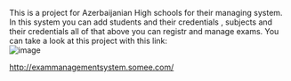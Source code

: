 This is a project for Azerbaijanian High schools for their managing system.
In this system you can add students and their credentials , subjects and their credentials all of that above you can registr and manage exams.
You can take a look at this project with this link:<br>
![image](https://github.com/EdaletHashimli/Imtahan_Project/assets/86829581/fb65a263-60f4-420a-900f-d3739a6ad91b)

  http://exammanagementsystem.somee.com/


